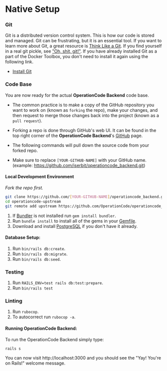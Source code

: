 # Native Setup

### Git
Git is a distributed version control system. This is how our code is stored and managed. Git can be frustrating, but it is an essential tool. If you want to learn more about Git, a great resource is [Think Like a Git](http://think-like-a-git.net/). If you find yourself in a real git pickle, see ["Oh, shit, git!"](http://ohshitgit.com/). If you have already installed Git as a part of the Docker Toolbox, you don't need to install it again using the following link.

* [Install Git](https://git-scm.com/book/en/v2/Getting-Started-Installing-Git)

### Code Base
You are now ready for the actual **OperationCode Backend** code base.

* The common practice is to make a copy of the GitHub repository you want to work on (known as `forking` the repo), make your changes, and then request to merge those changes back into the project (known as a `pull request`).
* Forking a repo is done through GitHub's web UI. It can be found in the top right corner of the **OperationCode Backend**'s [GitHub](https://github.com/OperationCode/operationcode_backend) page.

* The following commands will pull down the source code from your forked repo.
* Make sure to replace `[YOUR-GITHUB-NAME]` with your GitHub name. (example: https://github.com/iserbit/operationcode_backend.git)

#### Local Development Environment

_Fork the repo first._
```bash
git clone https://github.com/[YOUR-GITHUB-NAME]/operationcode_backend.git operationcode-upstream
cd operationcode-upstream
git remote add upstream https://github.com/OperationCode/operationcode_backend.git
```

1. If [Bundler](https://bundler.io/) is not installed run `gem install bundler`.
2. Run `bundle install` to install all of the gems in your [Gemfile](Gemfile).
3. Download and install [PostgreSQL](https://www.postgresql.org/download/) if you don't have it already.

#### Database Setup:

1. Run `bin/rails db:create`.
2. Run `bin/rails db:migrate`.
3. Run `bin/rails db:seed`.

### Testing

1. Run `RAILS_ENV=test rails db:test:prepare`.
2. Run `bin/rails test`

### Linting

1. Run `rubocop`.
2. To autocorrect run `rubocop -a`.

#### Running OperationCode Backend:

To run the OperationCode Backend simply type:

```bash
rails s
```

You can now visit http://localhost:3000 and you should see the "Yay! You're on Rails!" welcome message.
